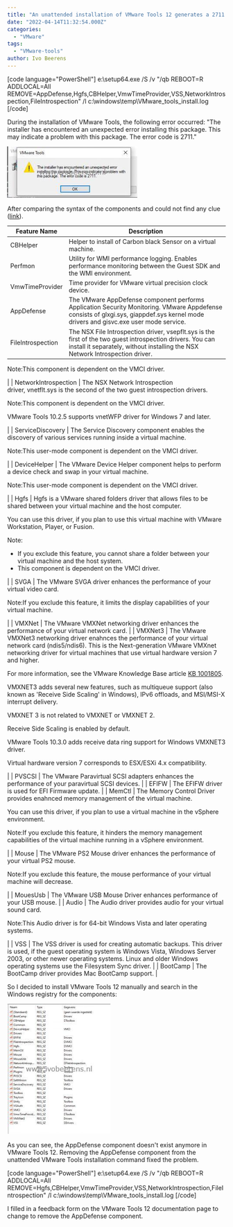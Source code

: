 ```yaml
---
title: "An unattended installation of VMware Tools 12 generates a 2711 error"
date: "2022-04-14T11:32:54.000Z"
categories: 
  - "VMware"
tags: 
  - "VMware-tools"
author: Ivo Beerens
---
```


\[code language="PowerShell"\] e:\\setup64.exe /S /v "/qb REBOOT=R ADDLOCAL=All REMOVE=AppDefense,Hgfs,CBHelper,VmwTimeProvider,VSS,NetworkIntrospection,FileIntrospection" /l c:\\windows\\temp\\VMware\_tools\_install.log \[/code\]

During the installation of VMware Tools, the following error occurred: "The installer has encountered an unexpected error installing this package. This may indicate a problem with this package. The error code is 2711."

[![](images/3-300x118.jpg)](images/3.jpg)

After comparing the syntax of the components and could not find any clue ([link](https://docs.VMware.com/en/VMware-Tools/12.0.0/com.VMware.vSphere.VMwaretools.doc/GUID-E45C572D-6448-410F-BFA2-F729F2CDA8AC.html)).

| Feature Name | Description |
| --- | --- |
| CBHelper | Helper to install of Carbon black Sensor on a virtual machine. |
| Perfmon | Utility for WMI performance logging. Enables performance monitoring between the Guest SDK and the WMI environment. |
| VmwTimeProvider | Time provider for VMware virtual precision clock device. |
| AppDefense | The VMware AppDefense component performs Application Security Monitoring. VMware Appdefense consists of glxgi.sys, giappdef.sys kernel mode drivers and gisvc.exe user mode service. |
| FileIntrospection | The NSX File Introspection driver, vsepflt.sys is the first of the two guest introspection drivers. You can install it separately, without installing the NSX Network Introspection driver.
Note:This component is dependent on the VMCI driver.

 |
| NetworkIntrospection | The NSX Network Introspection driver, vnetflt.sys is the second of the two guest introspection drivers.

Note:This component is dependent on the VMCI driver.

VMware Tools 10.2.5 supports vnetWFP driver for Windows 7 and later.

 |
| ServiceDiscovery | The Service Discovery component enables the discovery of various services running inside a virtual machine.

Note:This user-mode component is dependent on the VMCI driver.

 |
| DeviceHelper | The VMware Device Helper component helps to perform a device check and swap in your virtual machine.

Note:This user-mode component is dependent on the VMCI driver.

 |
| Hgfs | Hgfs is a VMware shared folders driver that allows files to be shared between your virtual machine and the host computer.

You can use this driver, if you plan to use this virtual machine with VMware Workstation, Player, or Fusion.

Note:

- If you exclude this feature, you cannot share a folder between your virtual machine and the host system.
- This component is dependent on the VMCI driver.





 |
| SVGA | The VMware SVGA driver enhances the performance of your virtual video card.

Note:If you exclude this feature, it limits the display capabilities of your virtual machine.

 |
| VMXNet | The VMware VMXNet networking driver enhances the performance of your virtual network card. |
| VMXNet3 | The VMware VMXNet3 networking driver enahnces the performance of your virtual network card (ndis5/ndis6). This is the Next-generation VMware VMXnet networking driver for virtual machines that use virtual hardware version 7 and higher.

For more information, see the VMware Knowledge Base article [KB 1001805](https://kb.VMware.com/s/article/1001805).

VMXNET3 adds several new features, such as multiqueue support (also known as 'Receive Side Scaling' in Windows), IPv6 offloads, and MSI/MSI-X interrupt delivery.

VMXNET 3 is not related to VMXNET or VMXNET 2.

Receive Side Scaling is enabled by default.

VMware Tools 10.3.0 adds receive data ring support for Windows VMXNET3 driver.

Virtual hardware version 7 corresponds to ESX/ESXi 4.x compatibility.

 |
| PVSCSI | The VMware Paravirtual SCSI adapters enhances the performance of your paravirtual SCSI devices. |
| EFIFW | The EFIFW driver is used for EFI Firmware update. |
| MemCtl | The Memory Control Driver provides enahnced memory management of the virtual machine.

You can use this driver, if you plan to use a virtual machine in the vSphere environment.

Note:If you exclude this feature, it hinders the memory management capabilities of the virtual machine running in a vSphere environment.



 |
| Mouse | The VMware PS2 Mouse driver enhances the performance of your virtual PS2 mouse.

Note:If you exclude this feature, the mouse performance of your virtual machine will decrease.

 |
| MouesUsb | The VMware USB Mouse Driver enhances performance of your USB mouse. |
| Audio | The Audio driver provides audio for your virtual sound card.

Note:This Audio driver is for 64-bit Windows Vista and later operating systems.

 |
| VSS | The VSS driver is used for creating automatic backups. This driver is used, if the guest operating system is Windows Vista, Windows Server 2003, or other newer operating systems. Linux and older Windows operating systems use the Filesystem Sync driver. |
| BootCamp | The BootCamp driver provides Mac BootCamp support. |

So I decided to install VMware Tools 12 manually and search in the Windows registry for the components:

[![](images/4-238x300.jpg)](images/4.jpg)

As you can see, the AppDefense component doesn't exist anymore in VMware Tools 12. Removing the AppDefense component from the unattended VMware Tools installation command fixed the problem.

\[code language="PowerShell"\] e:\\setup64.exe /S /v "/qb REBOOT=R ADDLOCAL=All REMOVE=Hgfs,CBHelper,VmwTimeProvider,VSS,NetworkIntrospection,FileIntrospection" /l c:\\windows\\temp\\VMware\_tools\_install.log \[/code\]

I filled in a feedback form on the VMware Tools 12 documentation page to change to remove the AppDefense component.



